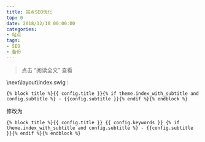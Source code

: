 ```yaml
---
title: 站点SEO优化
top: 0
date: 2018/12/10 00:00:00
categories:
- 站点
tags:
- SEO
- 备份
---
```


> 点击 “阅读全文” 查看
 
<!-- more --> 

\next\layout\index.swig :

```swig
{% block title %}{{ config.title }}{% if theme.index_with_subtitle and config.subtitle %} - {{config.subtitle }}{% endif %}{% endblock %}
```

修改为

```swig
{% block title %}{{ config.title }} {{ config.keywords }} {% if theme.index_with_subtitle and config.subtitle %} - {{config.subtitle }}{% endif %}{% endblock %}
```